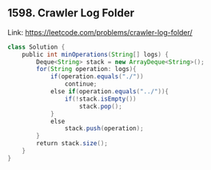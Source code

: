## 1598. Crawler Log Folder
Link: https://leetcode.com/problems/crawler-log-folder/

```java
class Solution {
    public int minOperations(String[] logs) {
        Deque<String> stack = new ArrayDeque<String>();
        for(String operation: logs){
            if(operation.equals("./"))
                continue;
            else if(operation.equals("../")){
                if(!stack.isEmpty())
                    stack.pop();
            }
            else
                stack.push(operation);
        }
        return stack.size();
    }
}
```
